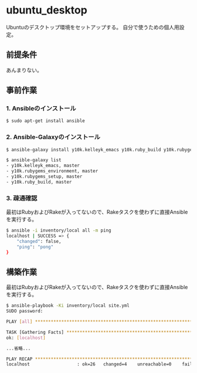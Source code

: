 ubuntu_desktop
==============

Ubuntuのデスクトップ環境をセットアップする。
自分で使うための個人用設定。

前提条件
--------

あんまりない。

事前作業
--------

### 1. Ansibleのインストール

```sh
$ sudo apt-get install ansible
```

### 2. Ansible-Galaxyのインストール

```sh
$ ansible-galaxy install y10k.kelleyk_emacs y10k.ruby_build y10k.rubygems_setup
```

```sh
$ ansible-galaxy list
- y10k.kelleyk_emacs, master
- y10k.rubygems_environment, master
- y10k.rubygems_setup, master
- y10k.ruby_build, master
```

### 3. 疎通確認

最初はRubyおよびRakeが入ってないので、Rakeタスクを使わずに直接Ansible
を実行する。

```sh
$ ansible -i inventory/local all -m ping
localhost | SUCCESS => {
    "changed": false,
    "ping": "pong"
}
```

構築作業
--------

最初はRubyおよびRakeが入ってないので、Rakeタスクを使わずに直接Ansible
を実行する。

```sh
$ ansible-playbook -Ki inventory/local site.yml
SUDO password:

PLAY [all] *******************************************************************************************************************************************

TASK [Gathering Facts] *******************************************************************************************************************************
ok: [localhost]

...省略...

PLAY RECAP *******************************************************************************************************************************************
localhost                  : ok=26   changed=4    unreachable=0    failed=0
```
